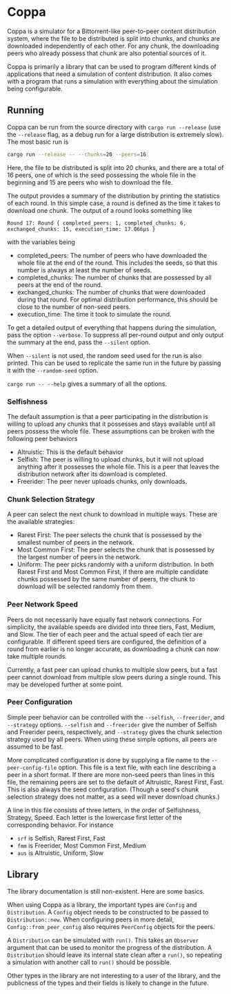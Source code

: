 # Coppa

Coppa is a simulator for a Bittorrent-like peer-to-peer content distribution
system, where the file to be distributed is split into chunks, and chunks are
downloaded independently of each other. For any chunk, the downloading peers
who already possess that chunk are also potential sources of it.

Coppa is primarily a library that can be used to program different kinds of
applications that need a simulation of content distribution. It also comes
with a program that runs a simulation with everything about the simulation
being configurable.

## Running

Coppa can be run from the source directory with `cargo run --release` (use
the `--release` flag, as a debug run for a large distribution is extremely
slow). The most basic run is
```bash
cargo run --release -- --chunks=20 --peers=16
```
Here, the file to be distributed is split into 20 chunks, and there are a
total of 16 peers, one of which is the seed possessing the whole file in the
beginning and 15 are peers who wish to download the file.

The output provides a summary of the distribution by printing the statistics
of each round. In this simple case, a round is defined as the time it takes
to download one chunk. The output of a round looks something like
```
Round 17: Round { completed_peers: 1, completed_chunks: 6, exchanged_chunks: 15, execution_time: 17.066µs }
```
with the variables being
- completed_peers: The number of peers who have downloaded the whole file at
the end of the round. This includes the seeds, so that this number is always
at least the number of seeds.
- completed_chunks: The number of chunks that are possessed by all peers at
the end of the round.
- exchanged_chunks: The number of chunks that were downloaded during that
round. For optimal distribution performance, this should be close to the
number of non-seed peers.
- execution_time: The time it took to simulate the round.

To get a detailed output of everything that happens during the simulation,
pass the option `--verbose`. To suppress all per-round output and only
output the summary at the end, pass the `--silent` option.

When `--silent` is not used, the random seed used for the run is also printed.
This can be used to replicate the same run in the future by passing it with
the `--random-seed` option.

`cargo run -- --help` gives a summary of all the options.

### Selfishness

The default assumption is that a peer participating in the distribution
is willing to upload any chunks that it possesses and stays available until
all peers possess the whole file. These assumptions can be broken with the
following peer behaviors
- Altruistic: This is the default behavior
- Selfish: The peer is willing to upload chunks, but it will not upload
anything after it possesses the whole file. This is a peer that leaves the
distribution network after its download is completed.
- Freerider: The peer never uploads chunks, only downloads.

### Chunk Selection Strategy

A peer can select the next chunk to download in multiple ways. These are
the available strategies:
- Rarest First: The peer selects the chunk that is possessed by the smallest
number of peers in the network.
- Most Common First: The peer selects the chunk that is possessed by the
largest number of peers in the network.
- Uniform: The peer picks randomly with a uniform distribution.
In both Rarest First and Most Common First, if there are multiple candidate
chunks possessed by the same number of peers, the chunk to download will be
selected randomly from them.

### Peer Network Speed

Peers do not necessarily have equally fast network connections. For
simplicity, the available speeds are divided into three tiers, Fast, Medium,
and Slow. The tier of each peer and the actual speed of each tier are
configurable. If different speed tiers are configured, the definition of
a round from earlier is no longer accurate, as downloading a chunk can now
take multiple rounds.

Currently, a fast peer can upload chunks to multiple slow peers, but a fast
peer cannot download from multiple slow peers during a single round. This
may be developed further at some point.

### Peer Configuration

Simple peer behavior can be controlled with the `--selfish`, `--freerider`,
and `--strategy` options. `--selfish` and `--freerider` give the number of
Selfish and Freerider peers, respectively, and `--strategy` gives the chunk
selection strategy used by all peers. When using these simple options, all
peers are assumed to be fast.

More complicated configuration is done by supplying a file name to the
`--peer-config-file` option. This file is a text file, with each line
describing a peer in a short format. If there are more non-seed peers than
lines in this file, the remaining peers are set to the default of
Altruistic, Rarest First, Fast. This is also always the seed configuration.
(Though a seed's chunk selection strategy does not matter, as a seed will
never download chunks.)

A line in this file consists of three letters, in the order of Selfishness,
Strategy, Speed. Each letter is the lowercase first letter of the corresponding
behavior. For instance
- `srf` is Selfish, Rarest First, Fast
- `fmm` is Freerider, Most Common First, Medium
- `aus` is Altruistic, Uniform, Slow

## Library

The library documentation is still non-existent. Here are some basics.

When using Coppa as a library, the important types are `Config` and `Distribution`.
A `Config` object needs to be constructed to be passed to `Distribution::new`.
When configuring peers in more detail, `Config::from_peer_config` also requires
`PeerConfig` objects for the peers.

A `Distribution` can be simulated with `run()`. This takes an `Observer`
argument that can be used to monitor the progress of the distribution. A
`Distribution` should leave its internal state clean after a `run()`, so
repeating a simulation with another call to `run()` should be possible.

Other types in the library are not interesting to a user of the library,
and the publicness of the types and their fields is likely to change in the
future.
